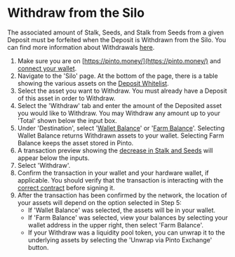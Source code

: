 # Withdraw from the Silo

The associated amount of Stalk, Seeds, and Stalk from Seeds from a given Deposit must be forfeited when the Deposit is Withdrawn from the Silo. You can find more information about Withdrawals [here](../../farm/silo.md#withdraw).

1. Make sure you are on [https://pinto.money/](https://pinto.money/) and [connect your wallet](https://docs.pinto.money/guides/getting-started/connect-to-pinto).
2. Navigate to the 'Silo' page. At the bottom of the page, there is a table showing the various assets on the [Deposit Whitelist](../../farm/silo.md#deposit-whitelist).
3. Select the asset you want to Withdraw. You must already have a Deposit of this asset in order to Withdraw.
4. Select the 'Withdraw' tab and enter the amount of the Deposited asset you would like to Withdraw. You may Withdraw any amount up to your 'Total' shown below the input box.
5. Under 'Destination', select '[Wallet Balance](../../resources/glossary.md#wallet-balance)' or '[Farm Balance](../../resources/glossary.md#farm-assets)'. Selecting Wallet Balance returns Withdrawn assets to your wallet. Selecting Farm Balance keeps the asset stored in Pinto.
6. A transaction preview showing the [decrease in Stalk and Seeds](../../farm/silo.md#the-stalk-system) will appear below the inputs.
7. Select 'Withdraw'.
8. Confirm the transaction in your wallet and your hardware wallet, if applicable. You should verify that the transaction is interacting with the [correct contract](https://docs.pinto.money/resources/contracts) before signing it.
9. After the transaction has been confirmed by the network, the location of your assets will depend on the option selected in Step 5:
   * If 'Wallet Balance' was selected, the assets will be in your wallet.
   * If 'Farm Balance' was selected, view your balances by selecting your wallet address in the upper right, then select 'Farm Balance'.
   * If your Withdraw was a liquidity pool token, you can unwrap it to the underlying assets by selecting the 'Unwrap via Pinto Exchange' button.
